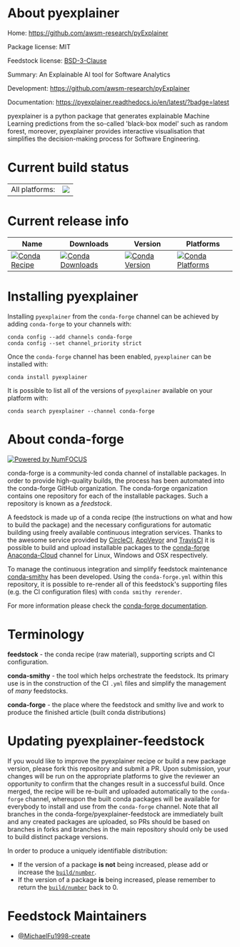 About pyexplainer
=================

Home: https://github.com/awsm-research/pyExplainer

Package license: MIT

Feedstock license: [BSD-3-Clause](https://github.com/conda-forge/pyexplainer-feedstock/blob/master/LICENSE.txt)

Summary: An Explainable AI tool for Software Analytics

Development: https://github.com/awsm-research/pyExplainer

Documentation: https://pyexplainer.readthedocs.io/en/latest/?badge=latest

pyexplainer is a python package that generates explainable Machine Learning predictions
from the so-called 'black-box model' such as random forest, moreover, pyexplainer
provides interactive visualisation that simplifies the decision-making process for
Software Engineering.


Current build status
====================


<table><tr><td>All platforms:</td>
    <td>
      <a href="https://dev.azure.com/conda-forge/feedstock-builds/_build/latest?definitionId=12443&branchName=master">
        <img src="https://dev.azure.com/conda-forge/feedstock-builds/_apis/build/status/pyexplainer-feedstock?branchName=master">
      </a>
    </td>
  </tr>
</table>

Current release info
====================

| Name | Downloads | Version | Platforms |
| --- | --- | --- | --- |
| [![Conda Recipe](https://img.shields.io/badge/recipe-pyexplainer-green.svg)](https://anaconda.org/conda-forge/pyexplainer) | [![Conda Downloads](https://img.shields.io/conda/dn/conda-forge/pyexplainer.svg)](https://anaconda.org/conda-forge/pyexplainer) | [![Conda Version](https://img.shields.io/conda/vn/conda-forge/pyexplainer.svg)](https://anaconda.org/conda-forge/pyexplainer) | [![Conda Platforms](https://img.shields.io/conda/pn/conda-forge/pyexplainer.svg)](https://anaconda.org/conda-forge/pyexplainer) |

Installing pyexplainer
======================

Installing `pyexplainer` from the `conda-forge` channel can be achieved by adding `conda-forge` to your channels with:

```
conda config --add channels conda-forge
conda config --set channel_priority strict
```

Once the `conda-forge` channel has been enabled, `pyexplainer` can be installed with:

```
conda install pyexplainer
```

It is possible to list all of the versions of `pyexplainer` available on your platform with:

```
conda search pyexplainer --channel conda-forge
```


About conda-forge
=================

[![Powered by NumFOCUS](https://img.shields.io/badge/powered%20by-NumFOCUS-orange.svg?style=flat&colorA=E1523D&colorB=007D8A)](http://numfocus.org)

conda-forge is a community-led conda channel of installable packages.
In order to provide high-quality builds, the process has been automated into the
conda-forge GitHub organization. The conda-forge organization contains one repository
for each of the installable packages. Such a repository is known as a *feedstock*.

A feedstock is made up of a conda recipe (the instructions on what and how to build
the package) and the necessary configurations for automatic building using freely
available continuous integration services. Thanks to the awesome service provided by
[CircleCI](https://circleci.com/), [AppVeyor](https://www.appveyor.com/)
and [TravisCI](https://travis-ci.com/) it is possible to build and upload installable
packages to the [conda-forge](https://anaconda.org/conda-forge)
[Anaconda-Cloud](https://anaconda.org/) channel for Linux, Windows and OSX respectively.

To manage the continuous integration and simplify feedstock maintenance
[conda-smithy](https://github.com/conda-forge/conda-smithy) has been developed.
Using the ``conda-forge.yml`` within this repository, it is possible to re-render all of
this feedstock's supporting files (e.g. the CI configuration files) with ``conda smithy rerender``.

For more information please check the [conda-forge documentation](https://conda-forge.org/docs/).

Terminology
===========

**feedstock** - the conda recipe (raw material), supporting scripts and CI configuration.

**conda-smithy** - the tool which helps orchestrate the feedstock.
                   Its primary use is in the construction of the CI ``.yml`` files
                   and simplify the management of *many* feedstocks.

**conda-forge** - the place where the feedstock and smithy live and work to
                  produce the finished article (built conda distributions)


Updating pyexplainer-feedstock
==============================

If you would like to improve the pyexplainer recipe or build a new
package version, please fork this repository and submit a PR. Upon submission,
your changes will be run on the appropriate platforms to give the reviewer an
opportunity to confirm that the changes result in a successful build. Once
merged, the recipe will be re-built and uploaded automatically to the
`conda-forge` channel, whereupon the built conda packages will be available for
everybody to install and use from the `conda-forge` channel.
Note that all branches in the conda-forge/pyexplainer-feedstock are
immediately built and any created packages are uploaded, so PRs should be based
on branches in forks and branches in the main repository should only be used to
build distinct package versions.

In order to produce a uniquely identifiable distribution:
 * If the version of a package **is not** being increased, please add or increase
   the [``build/number``](https://docs.conda.io/projects/conda-build/en/latest/resources/define-metadata.html#build-number-and-string).
 * If the version of a package **is** being increased, please remember to return
   the [``build/number``](https://docs.conda.io/projects/conda-build/en/latest/resources/define-metadata.html#build-number-and-string)
   back to 0.

Feedstock Maintainers
=====================

* [@MichaelFu1998-create](https://github.com/MichaelFu1998-create/)

